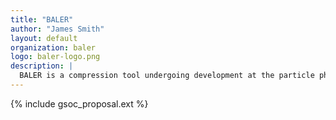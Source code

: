 ```yaml
---
title: "BALER"
author: "James Smith"
layout: default
organization: baler
logo: baler-logo.png
description: |
  BALER is a compression tool undergoing development at the particle physics division of the University of Manchester. BALER uses autoencoder and other types of neural networks as a type of lossy machine learning-based compression to compress multi-dimensional data and evaluate the accuracy of the dataset after compression. BALER is led by a collaboration of early-career scientists and welcomes all contributions.
---
```


{% include gsoc_proposal.ext %}

